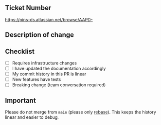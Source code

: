 ## Ticket Number

<!-- Add the number from the Jira board -->

https://pins-ds.atlassian.net/browse/AAPD-

## Description of change

<!-- Please describe the change -->

## Checklist

<!-- Put an `x` in all the boxes that apply: -->

- [ ] Requires infrastructure changes
- [ ] I have updated the documentation accordingly
- [ ] My commit history in this PR is linear
- [ ] New features have tests
- [ ] Breaking change (team conversation required)

## Important

Please do not merge from `main` (please only [rebase](https://github.com/foundry4/appeal-planning-decision/wiki/An-intro-to-Git-Rebase)). This keeps the history linear and easier to debug.
